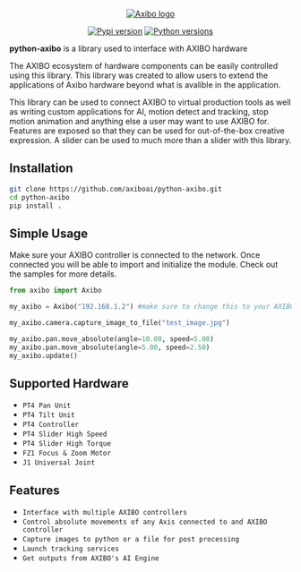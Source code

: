 <div>
    <p align="center">
        <a href="#readme">
            <img alt="Axibo logo" src="https://global-uploads.webflow.com/5edc12e499287365c3769453/6176cfc85658d3efc70f30b3_axlogo_white.svg">
        </a>
    </p>
    <p align="center">
        <a href="https://pypi.python.org/pypi/loguru"><img alt="Pypi version" src="https://img.shields.io/pypi/v/loguru.svg"></a>
        <a href="https://pypi.python.org/pypi/loguru"><img alt="Python versions" src="https://img.shields.io/badge/python-3.5%2B%20%7C%20PyPy-blue.svg"></a>
    </p>
    </p>
    </div>


**python-axibo** is a library used to interface with AXIBO hardware

The AXIBO ecosystem of hardware components can be easily controlled using this library. This library was created to allow users to extend the applications of Axibo hardware beyond what is avalible in the application.

This library can be used to connect AXIBO to virtual production tools as well as writing custom applications for AI, motion detect and tracking, stop motion animation and anything else a user may want to use AXIBO for. Features are exposed so that they can be used for out-of-the-box creative expression. A slider can be used to much more than a slider with this library. 

Installation
------------
```bash
git clone https://github.com/axiboai/python-axibo.git
cd python-axibo
pip install . 
```

Simple Usage
------------
Make sure your AXIBO controller is connected to the network. Once connected you will be able to import and initialize the module. Check out the samples for more details.
```python
from axibo import Axibo

my_axibo = Axibo("192.168.1.2") #make sure to change this to your AXIBO!

my_axibo.camera.capture_image_to_file("test_image.jpg")

my_axibo.pan.move_absolute(angle=10.00, speed=5.00)
my_axibo.pan.move_absolute(angle=5.00, speed=2.50)
my_axibo.update()
```

Supported Hardware
--------
* `PT4 Pan Unit`
* `PT4 Tilt Unit`
* `PT4 Controller`
* `PT4 Slider High Speed`
* `PT4 Slider High Torque`
* `FZ1 Focus & Zoom Motor`
* `J1 Universal Joint`

Features
--------

* `Interface with multiple AXIBO controllers`
* `Control absolute movements of any Axis connected to and AXIBO controller`
* `Capture images to python or a file for post processing`
* `Launch tracking services`
* `Get outputs from AXIBO's AI Engine`

